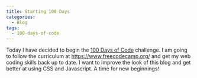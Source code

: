```yaml
---
title: Starting 100 Days
categories:
  - Blog
tags:
  - 100-days-of-code
---
```


Today I have decided to begin the [100 Days of Code](https://www.100daysofcode.com/) challenge. I am going to follow the curriculum at <https://www.freecodecamp.org/> and get my web coding skills back up to date. I want to improve the look of this blog and get better at using CSS and Javascript. A time for new beginnings!
